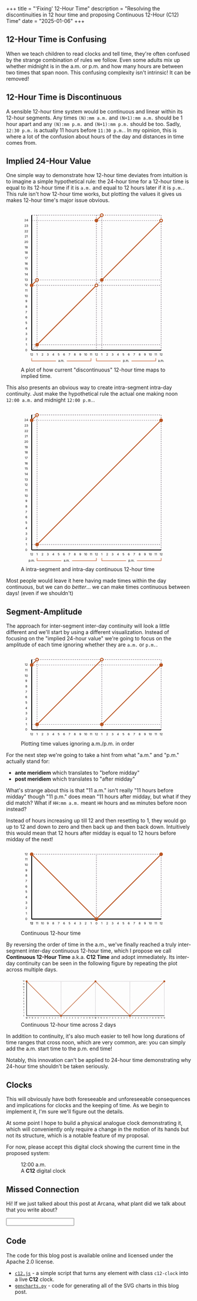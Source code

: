 +++
title = "'Fixing' 12-Hour Time"
description = "Resolving the discontinuities in 12 hour time and proposing Continuous 12-Hour (C12) Time"
date = "2025-01-06"
+++

## 12-Hour Time is Confusing

When we teach children to read clocks and tell time, they're often confused by the strange combination of rules we follow.
Even some adults mix up whether midnight is in the a.m. or p.m. and how many hours are between two times that span noon.
This confusing complexity isn't intrinsic! It can be removed!

## 12-Hour Time is Discontinuous

A sensible 12-hour time system would be continuous and linear within its 12-hour segments. Any times `(N):mm a.m.` and `(N+1):mm a.m.` should be 1 hour apart and any `(N):mm p.m.` and `(N+1):mm p.m.` should be too.
Sadly, `12:30 p.m.` is actually 11 hours before `11:30 p.m.`.
In my opinion, this is where a lot of the confusion about hours of the day and distances in time comes from.

## Implied 24-Hour Value

One simple way to demonstrate how 12-hour time deviates from intuition is to imagine a simple hypothetical rule: the 24-hour time for a 12-hour time is equal to its 12-hour time if it is `a.m.` and equal to 12 hours later if it is `p.m.`. This rule isn't how 12-hour time works, but plotting the values it gives us makes 12-hour time's major issue obvious.

<figure>
<svg viewbox="0 0 681.25 731.25" width="400px"><polyline fill="none" stroke="#6D606F" stroke-dasharray="5,5" stroke-width="2" points="75,656.25 75,31.25"/><polyline fill="none" stroke="#6D606F" stroke-dasharray="5,5" stroke-width="2" points="350,656.25 350,31.25"/><polyline fill="none" stroke="#6D606F" stroke-dasharray="5,5" stroke-width="2" points="375,656.25 375,31.25"/><polyline fill="none" stroke="#6D606F" stroke-dasharray="5,5" stroke-width="2" points="650,656.25 650,31.25"/><polyline fill="none" stroke="#6D606F" stroke-dasharray="5,5" stroke-width="2" points="50,631.25 650,631.25"/><polyline fill="none" stroke="#6D606F" stroke-dasharray="5,5" stroke-width="2" points="50,356.25 650,356.25"/><polyline fill="none" stroke="#6D606F" stroke-dasharray="5,5" stroke-width="2" points="50,331.25 650,331.25"/><polyline fill="none" stroke="#6D606F" stroke-dasharray="5,5" stroke-width="2" points="50,56.25 650,56.25"/><polyline fill="none" stroke="#6D606F" stroke-dasharray="5,5" stroke-width="2" points="50,31.25 650,31.25"/><polyline fill="none" stroke="#6D606F" stroke-dasharray="5,5" stroke-width="2" points="50,656.25 650,56.25"/><text x="25" y="56.25" dominant-baseline="middle" text-anchor="middle">24</text><text x="25" y="81.25" dominant-baseline="middle" text-anchor="middle">23</text><text x="25" y="106.25" dominant-baseline="middle" text-anchor="middle">22</text><text x="25" y="131.25" dominant-baseline="middle" text-anchor="middle">21</text><text x="25" y="156.25" dominant-baseline="middle" text-anchor="middle">20</text><text x="25" y="181.25" dominant-baseline="middle" text-anchor="middle">19</text><text x="25" y="206.25" dominant-baseline="middle" text-anchor="middle">18</text><text x="25" y="231.25" dominant-baseline="middle" text-anchor="middle">17</text><text x="25" y="256.25" dominant-baseline="middle" text-anchor="middle">16</text><text x="25" y="281.25" dominant-baseline="middle" text-anchor="middle">15</text><text x="25" y="306.25" dominant-baseline="middle" text-anchor="middle">14</text><text x="25" y="331.25" dominant-baseline="middle" text-anchor="middle">13</text><text x="25" y="356.25" dominant-baseline="middle" text-anchor="middle">12</text><text x="25" y="381.25" dominant-baseline="middle" text-anchor="middle">11</text><text x="25" y="406.25" dominant-baseline="middle" text-anchor="middle">10</text><text x="25" y="431.25" dominant-baseline="middle" text-anchor="middle">9</text><text x="25" y="456.25" dominant-baseline="middle" text-anchor="middle">8</text><text x="25" y="481.25" dominant-baseline="middle" text-anchor="middle">7</text><text x="25" y="506.25" dominant-baseline="middle" text-anchor="middle">6</text><text x="25" y="531.25" dominant-baseline="middle" text-anchor="middle">5</text><text x="25" y="556.25" dominant-baseline="middle" text-anchor="middle">4</text><text x="25" y="581.25" dominant-baseline="middle" text-anchor="middle">3</text><text x="25" y="606.25" dominant-baseline="middle" text-anchor="middle">2</text><text x="25" y="631.25" dominant-baseline="middle" text-anchor="middle">1</text><text x="25" y="656.25" dominant-baseline="middle" text-anchor="middle">0</text><text x="50" y="681.25" text-anchor="middle">12</text><text x="75" y="681.25" text-anchor="middle">1</text><text x="100" y="681.25" text-anchor="middle">2</text><text x="125" y="681.25" text-anchor="middle">3</text><text x="150" y="681.25" text-anchor="middle">4</text><text x="175" y="681.25" text-anchor="middle">5</text><text x="200" y="681.25" text-anchor="middle">6</text><text x="225" y="681.25" text-anchor="middle">7</text><text x="250" y="681.25" text-anchor="middle">8</text><text x="275" y="681.25" text-anchor="middle">9</text><text x="300" y="681.25" text-anchor="middle">10</text><text x="325" y="681.25" text-anchor="middle">11</text><text x="350" y="681.25" text-anchor="middle">12</text><text x="375" y="681.25" text-anchor="middle">1</text><text x="400" y="681.25" text-anchor="middle">2</text><text x="425" y="681.25" text-anchor="middle">3</text><text x="450" y="681.25" text-anchor="middle">4</text><text x="475" y="681.25" text-anchor="middle">5</text><text x="500" y="681.25" text-anchor="middle">6</text><text x="525" y="681.25" text-anchor="middle">7</text><text x="550" y="681.25" text-anchor="middle">8</text><text x="575" y="681.25" text-anchor="middle">9</text><text x="600" y="681.25" text-anchor="middle">10</text><text x="625" y="681.25" text-anchor="middle">11</text><text x="650" y="681.25" text-anchor="middle">12</text><polyline fill="none" stroke="#BA5624" stroke-width="2" points="50,693.75 50,706.25 162.5,706.25"/><polyline fill="none" stroke="#BA5624" stroke-width="2" points="212.5,706.25 325,706.25 325,693.75"/><text x="187.5" y="706.25" dominant-baseline="middle" text-anchor="middle">a.m.</text><polyline fill="none" stroke="#BA5624" stroke-width="2" points="350,693.75 350,706.25 462.5,706.25"/><polyline fill="none" stroke="#BA5624" stroke-width="2" points="512.5,706.25 625,706.25 625,693.75"/><text x="487.5" y="706.25" dominant-baseline="middle" text-anchor="middle">p.m.</text><text x="650" y="706.25" dominant-baseline="middle" text-anchor="middle">a.m.</text><polyline fill="none" stroke="#000" stroke-width="4" points="50,656.25 650,656.25"/><polyline fill="none" stroke="#000" stroke-width="4" points="50,656.25 50,31.25"/><polyline fill="none" stroke="#BA5624" stroke-width="4" points="50,356.25 75,331.25"/><circle cx="50" cy="356.25" r="6.25" stroke="#BA5624" stroke-width="4" fill="#BA5624"/><circle cx="75" cy="331.25" r="6.25" stroke="#BA5624" stroke-width="4" fill="#FFFFFF"/><polyline fill="none" stroke="#BA5624" stroke-width="4" points="75,631.25 350,356.25"/><circle cx="75" cy="631.25" r="6.25" stroke="#BA5624" stroke-width="4" fill="#BA5624"/><circle cx="350" cy="356.25" r="6.25" stroke="#BA5624" stroke-width="4" fill="#FFFFFF"/><polyline fill="none" stroke="#BA5624" stroke-width="4" points="350,56.25 375,31.25"/><circle cx="350" cy="56.25" r="6.25" stroke="#BA5624" stroke-width="4" fill="#BA5624"/><circle cx="375" cy="31.25" r="6.25" stroke="#BA5624" stroke-width="4" fill="#FFFFFF"/><polyline fill="none" stroke="#BA5624" stroke-width="4" points="375,331.25 650,56.25"/><circle cx="375" cy="331.25" r="6.25" stroke="#BA5624" stroke-width="4" fill="#BA5624"/><circle cx="650" cy="56.25" r="6.25" stroke="#BA5624" stroke-width="4" fill="#FFFFFF"/></svg>
<figcaption>A plot of how current "discontinuous" 12-hour time maps to implied time.</figcaption>
</figure>

This also presents an obvious way to create intra-segment intra-day continuity. Just make the hypothetical rule the actual one making noon `12:00 a.m.` and midnight `12:00 p.m.`.

<figure>
<svg viewbox="0 0 681.25 731.25" width="400px"><polyline fill="none" stroke="#6D606F" stroke-dasharray="5,5" stroke-width="2" points="75,656.25 75,31.25"/><polyline fill="none" stroke="#6D606F" stroke-dasharray="5,5" stroke-width="2" points="650,656.25 650,31.25"/><polyline fill="none" stroke="#6D606F" stroke-dasharray="5,5" stroke-width="2" points="50,631.25 650,631.25"/><polyline fill="none" stroke="#6D606F" stroke-dasharray="5,5" stroke-width="2" points="50,56.25 650,56.25"/><polyline fill="none" stroke="#6D606F" stroke-dasharray="5,5" stroke-width="2" points="50,31.25 650,31.25"/><text x="25" y="56.25" dominant-baseline="middle" text-anchor="middle">24</text><text x="25" y="81.25" dominant-baseline="middle" text-anchor="middle">23</text><text x="25" y="106.25" dominant-baseline="middle" text-anchor="middle">22</text><text x="25" y="131.25" dominant-baseline="middle" text-anchor="middle">21</text><text x="25" y="156.25" dominant-baseline="middle" text-anchor="middle">20</text><text x="25" y="181.25" dominant-baseline="middle" text-anchor="middle">19</text><text x="25" y="206.25" dominant-baseline="middle" text-anchor="middle">18</text><text x="25" y="231.25" dominant-baseline="middle" text-anchor="middle">17</text><text x="25" y="256.25" dominant-baseline="middle" text-anchor="middle">16</text><text x="25" y="281.25" dominant-baseline="middle" text-anchor="middle">15</text><text x="25" y="306.25" dominant-baseline="middle" text-anchor="middle">14</text><text x="25" y="331.25" dominant-baseline="middle" text-anchor="middle">13</text><text x="25" y="356.25" dominant-baseline="middle" text-anchor="middle">12</text><text x="25" y="381.25" dominant-baseline="middle" text-anchor="middle">11</text><text x="25" y="406.25" dominant-baseline="middle" text-anchor="middle">10</text><text x="25" y="431.25" dominant-baseline="middle" text-anchor="middle">9</text><text x="25" y="456.25" dominant-baseline="middle" text-anchor="middle">8</text><text x="25" y="481.25" dominant-baseline="middle" text-anchor="middle">7</text><text x="25" y="506.25" dominant-baseline="middle" text-anchor="middle">6</text><text x="25" y="531.25" dominant-baseline="middle" text-anchor="middle">5</text><text x="25" y="556.25" dominant-baseline="middle" text-anchor="middle">4</text><text x="25" y="581.25" dominant-baseline="middle" text-anchor="middle">3</text><text x="25" y="606.25" dominant-baseline="middle" text-anchor="middle">2</text><text x="25" y="631.25" dominant-baseline="middle" text-anchor="middle">1</text><text x="25" y="656.25" dominant-baseline="middle" text-anchor="middle">0</text><text x="50" y="681.25" text-anchor="middle">12</text><text x="75" y="681.25" text-anchor="middle">1</text><text x="100" y="681.25" text-anchor="middle">2</text><text x="125" y="681.25" text-anchor="middle">3</text><text x="150" y="681.25" text-anchor="middle">4</text><text x="175" y="681.25" text-anchor="middle">5</text><text x="200" y="681.25" text-anchor="middle">6</text><text x="225" y="681.25" text-anchor="middle">7</text><text x="250" y="681.25" text-anchor="middle">8</text><text x="275" y="681.25" text-anchor="middle">9</text><text x="300" y="681.25" text-anchor="middle">10</text><text x="325" y="681.25" text-anchor="middle">11</text><text x="350" y="681.25" text-anchor="middle">12</text><text x="375" y="681.25" text-anchor="middle">1</text><text x="400" y="681.25" text-anchor="middle">2</text><text x="425" y="681.25" text-anchor="middle">3</text><text x="450" y="681.25" text-anchor="middle">4</text><text x="475" y="681.25" text-anchor="middle">5</text><text x="500" y="681.25" text-anchor="middle">6</text><text x="525" y="681.25" text-anchor="middle">7</text><text x="550" y="681.25" text-anchor="middle">8</text><text x="575" y="681.25" text-anchor="middle">9</text><text x="600" y="681.25" text-anchor="middle">10</text><text x="625" y="681.25" text-anchor="middle">11</text><text x="650" y="681.25" text-anchor="middle">12</text><text x="50" y="706.25" dominant-baseline="middle" text-anchor="middle">p.m.</text><polyline fill="none" stroke="#BA5624" stroke-width="2" points="75,693.75 75,706.25 187.5,706.25"/><polyline fill="none" stroke="#BA5624" stroke-width="2" points="237.5,706.25 350,706.25 350,693.75"/><text x="212.5" y="706.25" dominant-baseline="middle" text-anchor="middle">a.m.</text><polyline fill="none" stroke="#BA5624" stroke-width="2" points="375,693.75 375,706.25 487.5,706.25"/><polyline fill="none" stroke="#BA5624" stroke-width="2" points="537.5,706.25 650,706.25 650,693.75"/><text x="512.5" y="706.25" dominant-baseline="middle" text-anchor="middle">p.m.</text><polyline fill="none" stroke="#000" stroke-width="4" points="50,656.25 650,656.25"/><polyline fill="none" stroke="#000" stroke-width="4" points="50,656.25 50,31.25"/><polyline fill="none" stroke="#BA5624" stroke-width="4" points="50,56.25 75,31.25"/><circle cx="50" cy="56.25" r="6.25" stroke="#BA5624" stroke-width="4" fill="#BA5624"/><circle cx="75" cy="31.25" r="6.25" stroke="#BA5624" stroke-width="4" fill="#FFFFFF"/><polyline fill="none" stroke="#BA5624" stroke-width="4" points="75,631.25 650,56.25"/><circle cx="75" cy="631.25" r="6.25" stroke="#BA5624" stroke-width="4" fill="#BA5624"/><circle cx="650" cy="56.25" r="6.25" stroke="#BA5624" stroke-width="4" fill="#BA5624"/></svg>
<figcaption>A intra-segment and intra-day continuous 12-hour time</figcaption>
</figure>

Most people would leave it here having made times within the day continuous, but we can do *better*... we can make times continuous between days! (even if we shouldn't)

## Segment-Amplitude

The approach for inter-segment inter-day continuity will look a little different and we'll start by using a different visualization.
Instead of focusing on the "implied 24-hour value" we're going to focus on the amplitude of each time ignoring whether they are `a.m.` or `p.m.`. 

<figure>
<svg viewbox="0 0 681.25 406.25" width="400px"><polyline fill="none" stroke="#6D606F" stroke-dasharray="5,5" stroke-width="2" points="75,356.25 75,31.25"/><polyline fill="none" stroke="#6D606F" stroke-dasharray="5,5" stroke-width="2" points="375,356.25 375,31.25"/><polyline fill="none" stroke="#6D606F" stroke-dasharray="5,5" stroke-width="2" points="650,356.25 650,31.25"/><polyline fill="none" stroke="#6D606F" stroke-dasharray="5,5" stroke-width="2" points="50,331.25 650,331.25"/><polyline fill="none" stroke="#6D606F" stroke-dasharray="5,5" stroke-width="2" points="50,56.25 650,56.25"/><polyline fill="none" stroke="#6D606F" stroke-dasharray="5,5" stroke-width="2" points="50,31.25 650,31.25"/><text x="25" y="56.25" dominant-baseline="middle" text-anchor="middle">12</text><text x="25" y="81.25" dominant-baseline="middle" text-anchor="middle">11</text><text x="25" y="106.25" dominant-baseline="middle" text-anchor="middle">10</text><text x="25" y="131.25" dominant-baseline="middle" text-anchor="middle">9</text><text x="25" y="156.25" dominant-baseline="middle" text-anchor="middle">8</text><text x="25" y="181.25" dominant-baseline="middle" text-anchor="middle">7</text><text x="25" y="206.25" dominant-baseline="middle" text-anchor="middle">6</text><text x="25" y="231.25" dominant-baseline="middle" text-anchor="middle">5</text><text x="25" y="256.25" dominant-baseline="middle" text-anchor="middle">4</text><text x="25" y="281.25" dominant-baseline="middle" text-anchor="middle">3</text><text x="25" y="306.25" dominant-baseline="middle" text-anchor="middle">2</text><text x="25" y="331.25" dominant-baseline="middle" text-anchor="middle">1</text><text x="25" y="356.25" dominant-baseline="middle" text-anchor="middle">0</text><text x="50" y="381.25" text-anchor="middle">12</text><text x="75" y="381.25" text-anchor="middle">1</text><text x="100" y="381.25" text-anchor="middle">2</text><text x="125" y="381.25" text-anchor="middle">3</text><text x="150" y="381.25" text-anchor="middle">4</text><text x="175" y="381.25" text-anchor="middle">5</text><text x="200" y="381.25" text-anchor="middle">6</text><text x="225" y="381.25" text-anchor="middle">7</text><text x="250" y="381.25" text-anchor="middle">8</text><text x="275" y="381.25" text-anchor="middle">9</text><text x="300" y="381.25" text-anchor="middle">10</text><text x="325" y="381.25" text-anchor="middle">11</text><text x="350" y="381.25" text-anchor="middle">12</text><text x="375" y="381.25" text-anchor="middle">1</text><text x="400" y="381.25" text-anchor="middle">2</text><text x="425" y="381.25" text-anchor="middle">3</text><text x="450" y="381.25" text-anchor="middle">4</text><text x="475" y="381.25" text-anchor="middle">5</text><text x="500" y="381.25" text-anchor="middle">6</text><text x="525" y="381.25" text-anchor="middle">7</text><text x="550" y="381.25" text-anchor="middle">8</text><text x="575" y="381.25" text-anchor="middle">9</text><text x="600" y="381.25" text-anchor="middle">10</text><text x="625" y="381.25" text-anchor="middle">11</text><text x="650" y="381.25" text-anchor="middle">12</text><polyline fill="none" stroke="#000" stroke-width="4" points="50,356.25 650,356.25"/><polyline fill="none" stroke="#000" stroke-width="4" points="50,356.25 50,31.25"/><polyline fill="none" stroke="#BA5624" stroke-width="4" points="50,56.25 75,31.25"/><circle cx="50" cy="56.25" r="6.25" stroke="#BA5624" stroke-width="4" fill="#BA5624"/><circle cx="75" cy="31.25" r="6.25" stroke="#BA5624" stroke-width="4" fill="#FFFFFF"/><polyline fill="none" stroke="#BA5624" stroke-width="4" points="75,331.25 375,31.25"/><circle cx="75" cy="331.25" r="6.25" stroke="#BA5624" stroke-width="4" fill="#BA5624"/><circle cx="375" cy="31.25" r="6.25" stroke="#BA5624" stroke-width="4" fill="#FFFFFF"/><polyline fill="none" stroke="#BA5624" stroke-width="4" points="375,331.25 650,56.25"/><circle cx="375" cy="331.25" r="6.25" stroke="#BA5624" stroke-width="4" fill="#BA5624"/><circle cx="650" cy="56.25" r="6.25" stroke="#BA5624" stroke-width="4" fill="#BA5624"/></svg>
<figcaption>Plotting time values ignoring a.m./p.m. in order</figcaption>
</figure>

For the next step we're going to take a hint from what "a.m." and "p.m." actually stand for:
* **ante meridiem** which translates to "before midday"
* **post meridiem** which translates to "after midday"

What's strange about this is that "11 a.m." isn't really "11 hours before midday" though "11 p.m." does mean "11 hours after midday, but what if they did match?
What if `HH:mm a.m.` meant `HH` hours and `mm` minutes before noon instead?

Instead of hours increasing up till 12 and then resetting to 1, they would go up to 12 and down to zero and then back up and then back down.
Intuitively this would mean that 12 hours after midday is equal to 12 hours before midday of the next!

<figure>
<svg viewbox="0 0 681.25 381.25" width="400px"><polyline fill="none" stroke="#6D606F" stroke-dasharray="5,5" stroke-width="2" points="350,331.25 350,31.25"/><polyline fill="none" stroke="#6D606F" stroke-dasharray="5,5" stroke-width="2" points="650,331.25 650,31.25"/><polyline fill="none" stroke="#6D606F" stroke-dasharray="5,5" stroke-width="2" points="50,31.25 650,31.25"/><text x="25" y="31.25" dominant-baseline="middle" text-anchor="middle">12</text><text x="25" y="56.25" dominant-baseline="middle" text-anchor="middle">11</text><text x="25" y="81.25" dominant-baseline="middle" text-anchor="middle">10</text><text x="25" y="106.25" dominant-baseline="middle" text-anchor="middle">9</text><text x="25" y="131.25" dominant-baseline="middle" text-anchor="middle">8</text><text x="25" y="156.25" dominant-baseline="middle" text-anchor="middle">7</text><text x="25" y="181.25" dominant-baseline="middle" text-anchor="middle">6</text><text x="25" y="206.25" dominant-baseline="middle" text-anchor="middle">5</text><text x="25" y="231.25" dominant-baseline="middle" text-anchor="middle">4</text><text x="25" y="256.25" dominant-baseline="middle" text-anchor="middle">3</text><text x="25" y="281.25" dominant-baseline="middle" text-anchor="middle">2</text><text x="25" y="306.25" dominant-baseline="middle" text-anchor="middle">1</text><text x="25" y="331.25" dominant-baseline="middle" text-anchor="middle">0</text><text x="50" y="356.25" text-anchor="middle">12</text><text x="50" y="356.25" text-anchor="middle">12</text><text x="75" y="356.25" text-anchor="middle">11</text><text x="100" y="356.25" text-anchor="middle">10</text><text x="125" y="356.25" text-anchor="middle">9</text><text x="150" y="356.25" text-anchor="middle">8</text><text x="175" y="356.25" text-anchor="middle">7</text><text x="200" y="356.25" text-anchor="middle">6</text><text x="225" y="356.25" text-anchor="middle">5</text><text x="250" y="356.25" text-anchor="middle">4</text><text x="275" y="356.25" text-anchor="middle">3</text><text x="300" y="356.25" text-anchor="middle">2</text><text x="325" y="356.25" text-anchor="middle">1</text><text x="350" y="356.25" text-anchor="middle">0</text><text x="375" y="356.25" text-anchor="middle">1</text><text x="400" y="356.25" text-anchor="middle">2</text><text x="425" y="356.25" text-anchor="middle">3</text><text x="450" y="356.25" text-anchor="middle">4</text><text x="475" y="356.25" text-anchor="middle">5</text><text x="500" y="356.25" text-anchor="middle">6</text><text x="525" y="356.25" text-anchor="middle">7</text><text x="550" y="356.25" text-anchor="middle">8</text><text x="575" y="356.25" text-anchor="middle">9</text><text x="600" y="356.25" text-anchor="middle">10</text><text x="625" y="356.25" text-anchor="middle">11</text><text x="650" y="356.25" text-anchor="middle">12</text><polyline fill="none" stroke="#000" stroke-width="4" points="50,331.25 650,331.25"/><polyline fill="none" stroke="#000" stroke-width="4" points="50,331.25 50,31.25"/><polyline fill="none" stroke="#BA5624" stroke-width="4" points="50,31.25 350,331.25"/><polyline fill="none" stroke="#BA5624" stroke-width="4" points="350,331.25 650,31.25"/><circle cx="50" cy="31.25" r="6.25" stroke="#BA5624" stroke-width="4" fill="#BA5624"/><circle cx="350" cy="331.25" r="6.25" stroke="#BA5624" stroke-width="4" fill="#BA5624"/><circle cx="650" cy="31.25" r="6.25" stroke="#BA5624" stroke-width="4" fill="#BA5624"/></svg>
<figcaption>Continuous 12-hour time</figcaption>
</figure>

By reversing the order of time in the a.m., we've finally reached a truly inter-segment inter-day continuous 12-hour time, which I propose we call **Continuous 12-Hour Time** a.k.a. **C12 Time** and adopt immediately. Its inter-day continuity can be seen in the following figure by repeating the plot across multiple days.

<figure>
<svg viewbox="0 0 1281.25 381.25" width="400px"><polyline fill="none" stroke="#6D606F" stroke-dasharray="5,5" stroke-width="2" points="350,331.25 350,31.25"/><polyline fill="none" stroke="#6D606F" stroke-dasharray="5,5" stroke-width="2" points="650,331.25 650,31.25"/><polyline fill="none" stroke="#6D606F" stroke-dasharray="5,5" stroke-width="2" points="950,331.25 950,31.25"/><polyline fill="none" stroke="#6D606F" stroke-dasharray="5,5" stroke-width="2" points="1250,331.25 1250,31.25"/><polyline fill="none" stroke="#6D606F" stroke-dasharray="5,5" stroke-width="2" points="50,31.25 1250,31.25"/><text x="25" y="31.25" dominant-baseline="middle" text-anchor="middle">12</text><text x="25" y="56.25" dominant-baseline="middle" text-anchor="middle">11</text><text x="25" y="81.25" dominant-baseline="middle" text-anchor="middle">10</text><text x="25" y="106.25" dominant-baseline="middle" text-anchor="middle">9</text><text x="25" y="131.25" dominant-baseline="middle" text-anchor="middle">8</text><text x="25" y="156.25" dominant-baseline="middle" text-anchor="middle">7</text><text x="25" y="181.25" dominant-baseline="middle" text-anchor="middle">6</text><text x="25" y="206.25" dominant-baseline="middle" text-anchor="middle">5</text><text x="25" y="231.25" dominant-baseline="middle" text-anchor="middle">4</text><text x="25" y="256.25" dominant-baseline="middle" text-anchor="middle">3</text><text x="25" y="281.25" dominant-baseline="middle" text-anchor="middle">2</text><text x="25" y="306.25" dominant-baseline="middle" text-anchor="middle">1</text><text x="25" y="331.25" dominant-baseline="middle" text-anchor="middle">0</text><text x="50" y="356.25" text-anchor="middle">12</text><text x="50" y="356.25" text-anchor="middle">12</text><text x="75" y="356.25" text-anchor="middle">11</text><text x="100" y="356.25" text-anchor="middle">10</text><text x="125" y="356.25" text-anchor="middle">9</text><text x="150" y="356.25" text-anchor="middle">8</text><text x="175" y="356.25" text-anchor="middle">7</text><text x="200" y="356.25" text-anchor="middle">6</text><text x="225" y="356.25" text-anchor="middle">5</text><text x="250" y="356.25" text-anchor="middle">4</text><text x="275" y="356.25" text-anchor="middle">3</text><text x="300" y="356.25" text-anchor="middle">2</text><text x="325" y="356.25" text-anchor="middle">1</text><text x="350" y="356.25" text-anchor="middle">0</text><text x="375" y="356.25" text-anchor="middle">1</text><text x="400" y="356.25" text-anchor="middle">2</text><text x="425" y="356.25" text-anchor="middle">3</text><text x="450" y="356.25" text-anchor="middle">4</text><text x="475" y="356.25" text-anchor="middle">5</text><text x="500" y="356.25" text-anchor="middle">6</text><text x="525" y="356.25" text-anchor="middle">7</text><text x="550" y="356.25" text-anchor="middle">8</text><text x="575" y="356.25" text-anchor="middle">9</text><text x="600" y="356.25" text-anchor="middle">10</text><text x="625" y="356.25" text-anchor="middle">11</text><text x="650" y="356.25" text-anchor="middle">12</text><text x="650" y="356.25" text-anchor="middle">12</text><text x="675" y="356.25" text-anchor="middle">11</text><text x="700" y="356.25" text-anchor="middle">10</text><text x="725" y="356.25" text-anchor="middle">9</text><text x="750" y="356.25" text-anchor="middle">8</text><text x="775" y="356.25" text-anchor="middle">7</text><text x="800" y="356.25" text-anchor="middle">6</text><text x="825" y="356.25" text-anchor="middle">5</text><text x="850" y="356.25" text-anchor="middle">4</text><text x="875" y="356.25" text-anchor="middle">3</text><text x="900" y="356.25" text-anchor="middle">2</text><text x="925" y="356.25" text-anchor="middle">1</text><text x="950" y="356.25" text-anchor="middle">0</text><text x="975" y="356.25" text-anchor="middle">1</text><text x="1000" y="356.25" text-anchor="middle">2</text><text x="1025" y="356.25" text-anchor="middle">3</text><text x="1050" y="356.25" text-anchor="middle">4</text><text x="1075" y="356.25" text-anchor="middle">5</text><text x="1100" y="356.25" text-anchor="middle">6</text><text x="1125" y="356.25" text-anchor="middle">7</text><text x="1150" y="356.25" text-anchor="middle">8</text><text x="1175" y="356.25" text-anchor="middle">9</text><text x="1200" y="356.25" text-anchor="middle">10</text><text x="1225" y="356.25" text-anchor="middle">11</text><text x="1250" y="356.25" text-anchor="middle">12</text><polyline fill="none" stroke="#000" stroke-width="4" points="50,331.25 1250,331.25"/><polyline fill="none" stroke="#000" stroke-width="4" points="50,331.25 50,31.25"/><polyline fill="none" stroke="#BA5624" stroke-width="4" points="50,31.25 350,331.25"/><polyline fill="none" stroke="#BA5624" stroke-width="4" points="350,331.25 650,31.25"/><polyline fill="none" stroke="#BA5624" stroke-width="4" points="650,31.25 950,331.25"/><polyline fill="none" stroke="#BA5624" stroke-width="4" points="950,331.25 1250,31.25"/><circle cx="50" cy="31.25" r="6.25" stroke="#BA5624" stroke-width="4" fill="#BA5624"/><circle cx="350" cy="331.25" r="6.25" stroke="#BA5624" stroke-width="4" fill="#BA5624"/><circle cx="650" cy="31.25" r="6.25" stroke="#BA5624" stroke-width="4" fill="#BA5624"/><circle cx="950" cy="331.25" r="6.25" stroke="#BA5624" stroke-width="4" fill="#BA5624"/><circle cx="1250" cy="31.25" r="6.25" stroke="#BA5624" stroke-width="4" fill="#BA5624"/></svg>
<figcaption>Continuous 12-hour time across 2 days</figcaption>
</figure>

In addition to continuity, it's also much easier to tell how long durations of time ranges that cross noon, which are very common, are: you can simply add the a.m. start time to the p.m. end time!

Notably, this innovation can't be applied to 24-hour time demonstrating why 24-hour time shouldn't be taken seriously.

## Clocks

This will obviously have both foreseeable and unforeseeable consequences and implications for clocks and the keeping of time.
As we begin to implement it, I'm sure we'll figure out the details.

At some point I hope to build a physical analogue clock demonstrating it, which will conveniently only require a change in the motion of its hands but not its structure, which is a notable feature of my proposal.

For now, please accept this digital clock showing the current time in the proposed system:

<figure>
<span class="c12-clock">12:00 a.m.</span>
<figcaption>A <strong>C12</strong> digital clock</figcaption>
</figure>
<script src="/c12/c12.js"></script>

## Missed Connection

Hi! If we just talked about this post at Arcana, what plant did we talk about that you write about?

<input type="hidden" id="slipper-cypher-text" name="cypher-text" value="1e5c26b69f9b825f9c5bd115af0b81fb10ee6767c16f552f76944b085ba7b3b02490cac8e696b507877634194353244262ba28c0feb836568455ba08eb0d3bf7473ae44fb38e71995789d1a1971f83c2ec0ac933152c2ddeadeef6e5761da1359f6a1ef1cc881198b75fbf1f0a99bd6e50e2e3b1ef815ee75d166eb49dd6afac38649b0b283948ab7fe3b12bf5a9663527c6c9860abc13cc81dd5f24fdee9c72">
<input type="text" id="slipper-input" name="input">
<p id="slipper-output"></p>
<script src="/c12/slipper.js"></script>

## Code

The code for this blog post is available online and licensed under the Apache 2.0 license.
* [`c12.js`](/c12/c12.js) - a simple script that turns any element with class `c12-clock` into a live **C12** clock.
* [`gencharts.py`](/c12/gencharts.py) - code for generating all of the SVG charts in this blog post.
